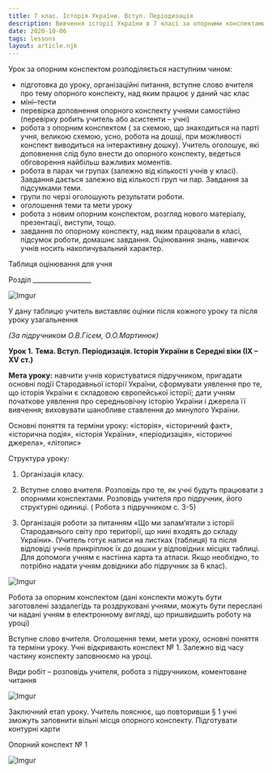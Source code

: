 ```yaml
---
title: 7 клас. Історія України. Вступ. Періодизація
description: Вивчення історії України в 7 класі за опорними конспектами мають свої особливості
date: 2020-10-06
tags: lessons
layout: article.njk
---
```


Урок за опорним конспектом розподіляється наступним чином:

- підготовка до уроку, організаційні питання, вступне слово вчителя про тему опорного конспекту, над яким працює у даний час клас 
- міні–тести 
- перевірка доповнення опорного конспекту учнями самостійно (перевірку робить учитель або асистенти – учні)  
- робота з опорним конспектом ( за схемою, що знаходиться на парті учня, великою схемою, усно, робота на  дошці, при можливості конспект виводиться на інтерактивну дошку). Учитель оголошує, які доповнення слід було внести до опорного конспекту, ведеться обговорення найбільш важливих моментів. 
- робота в парах чи групах (залежно від кількості учнів у класі). Завдання дається залежно від кількості груп чи пар. Завдання за підсумками теми.  
- групи по черзі оголошують результати роботи. 
- оголошення теми та мети уроку 
- робота з новим опорним конспектом, розгляд нового матеріалу, презентації, виступи, тощо. 
- завдання по опорному конспекту, над яким працювали в класі, підсумок роботи, домашнє завдання. Оцінювання знань, навичок учнів носить накопичувальний характер.

Таблиця оцінювання для учня

Розділ __________________

![Imgur](https://i.imgur.com/EWo85J4.png)

У дану таблицю учитель виставляє оцінки після кожного уроку та після уроку узагальнення

*(За підручником О.В.Гісем, О.О.Мартинюк)*

**Урок 1.**
**Тема. Вступ. Періодизація. Історія України в Середні віки (ІХ – ХV ст.)**

**Мета уроку:**  навчити учнів користуватися підручником, пригадати основні події Стародавньої історії України, сформувати уявлення про те, що історія України є складовою європейської історії; дати учням початкове уявлення про середньовічну історію України і джерела її вивчення; виховувати шанобливе ставлення до минулого України.

Основні поняття та терміни уроку: «історія», «історичний факт», «історична подія», «історія України», «періодизація», «історичні джерела», «літопис»

Структура уроку:

1. Організація класу.

2. Вступне слово вчителя. Розповідь про те, як учні будуть працювати з опорними конспектами. Розповідь учителя про підручник, його структурні одиниці. ( Робота з підручником с. 3-5)

3. Організація роботи за питанням «Що ми запам’ятали з історії Стародавнього світу про території, що нині входять до складу України». (Учитель готує написи на листках (таблиця) та після відповіді учнів прикріплює їх до дошки у відповідних місцях таблиці. Для допомоги учням є настінна карта та атласи. Якщо необхідно, то потрібно надати учням довідники або підручник за 6 клас).

![Imgur](https://i.imgur.com/nxxO7bB.png)

Робота за опорним конспектом (дані конспекти можуть бути заготовлені заздалегідь та роздруковані учнями, можуть бути переслані чи надані учням в електронному вигляді, що пришвидшить роботу на уроці)

Вступне слово вчителя. Оголошення теми, мети уроку, основні поняття та терміни уроку. Учні відкривають конспект № 1. Залежно від часу частину конспекту заповнюємо на уроці. 

Види робіт – розповідь учителя, робота з підручником, коментоване читання

![Imgur](https://i.imgur.com/M8Jph4I.png)

Заключний етап уроку. Учитель пояснює, що повторивши § 1 учні зможуть заповнити вільні місця опорного конспекту. Підготувати контурні карти

Опорний конспект № 1

![Imgur](https://i.imgur.com/G57yXDM.png)